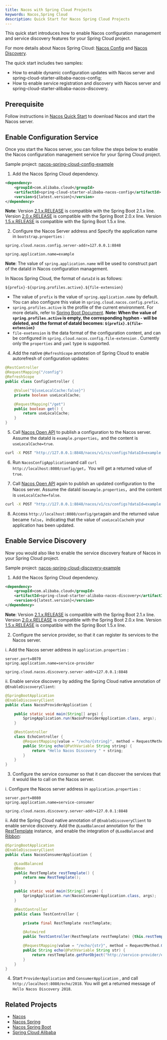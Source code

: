 ```yaml
---
title: Nacos with Spring Cloud Projects
keywords: Nacos,Spring Cloud
description: Quick Start for Nacos Spring Cloud Projects
---
```



This quick start introduces how to enable Nacos configuration management and service discovery features for your Spring Cloud project.

For more details about Nacos Spring Cloud: [Nacos Config](//github.com/spring-cloud-incubator/spring-cloud-alibaba/blob/master/spring-cloud-alibaba-docs/src/main/asciidoc/nacos-config.adoc) and [Nacos Discovery](//github.com/spring-cloud-incubator/spring-cloud-alibaba/blob/master/spring-cloud-alibaba-docs/src/main/asciidoc/nacos-discovery.adoc).

The quick start includes two samples:

* How to enable dynamic configuration updates with Nacos server and spring-cloud-starter-alibaba-nacos-config;
* How to enable service registration and discovery with Nacos server and spring-cloud-starter-alibaba-nacos-discovery.

## Prerequisite

Follow instructions in [Nacos Quick Start](../quickstart/quick-start.md) to download Nacos and start the Nacos server.

## Enable Configuration Service

Once you start the Nacos server, you can follow the steps below to enable the Nacos configuration management service for your Spring Cloud project.

Sample project: [nacos-spring-cloud-config-example](//github.com/nacos-group/nacos-examples/tree/master/nacos-spring-cloud-example/nacos-spring-cloud-config-example)

1. Add the Nacos Spring Cloud dependency.

```xml
<dependency>
    <groupId>com.alibaba.cloud</groupId>
    <artifactId>spring-cloud-starter-alibaba-nacos-config</artifactId>
    <version>${latest.version}</version>
</dependency>
```

**Note**: Version [2.1.x.RELEASE](//mvnrepository.com/artifact/com.alibaba.cloud/spring-cloud-starter-alibaba-nacos-config) is compatible with the Spring Boot 2.1.x line. Version [2.0.x.RELEASE](//mvnrepository.com/artifact/com.alibaba.cloud/spring-cloud-starter-alibaba-nacos-config) is compatible with the Spring Boot 2.0.x line. Version [1.5.x.RELEASE](//mvnrepository.com/artifact/com.alibaba.cloud/spring-cloud-starter-alibaba-nacos-config) is compatible with the Spring Boot 1.5.x line.

2. Configure the Nacos Server address and Specify the application name in `bootstrap.properties` :

```properties
spring.cloud.nacos.config.server-addr=127.0.0.1:8848

spring.application.name=example
```

**Note**: The value of `spring.application.name` will be used to construct part of the dataId in Nacos configuration management.

In Nacos Spring Cloud, the format of `dataId` is as follows:

```
${prefix}-${spring.profiles.active}.${file-extension}
```

* The value of `prefix` is the value of `spring.application.name` by default. You can also configure this value in `spring.cloud.nacos.config.prefix`.
* `spring.profiles.active` is the profile of the current environment. For more details, refer to [Spring Boot Document](//docs.spring.io/spring-boot/docs/current/reference/html/boot-features-profiles.html#boot-features-profiles).
    **Note: When the value of `spring.profiles.active` is empty, the corresponding hyphen `-` will be deleted, and the format of dataId becomes: `${prefix}.${file-extension}`**
* `file-exetension` is the data format of the configuration content, and can be configured in `spring.cloud.nacos.config.file-extension` . Currently only the `properties` and `yaml` type is supported.

4. Add the native `@RefreshScope` annotation of Spring Cloud to enable autorefresh of configuration updates:

```java
@RestController
@RequestMapping("/config")
@RefreshScope
public class ConfigController {

    @Value("${useLocalCache:false}")
    private boolean useLocalCache;

    @RequestMapping("/get")
    public boolean get() {
        return useLocalCache;
    }
}
```


5. Call [Nacos Open API](../guide/user/open-api.md) to publish a configuration to the Nacos server. Assume the dataId is `example.properties`，and the content is `useLocalCache=true`.

```bash
curl -X POST "http://127.0.0.1:8848/nacos/v1/cs/configs?dataId=example.properties&group=DEFAULT_GROUP&content=useLocalCache=true"
```

6. Run `NacosConfigApplication`and call  `curl http://localhost:8080/config/get`，You will get a returned value of `true`.

7. Call [Nacos Open API](../guide/user/open-api.md) again to publish an updated configuration to the Nacos server. Assume the dataId is`example.properties`，and the content is `useLocalCache=false`.

```bash
curl -X POST "http://127.0.0.1:8848/nacos/v1/cs/configs?dataId=example.properties&group=DEFAULT_GROUP&content=useLocalCache=false"
```

8. Access `http://localhost:8080/config/get`again and the returned value became `false`，indicating that the value of `useLocalCache`in your application has been updated.

## Enable Service Discovery

Now you would also like to enable the service discovery feature of Nacos in your Spring Cloud project.

Sample project: [nacos-spring-cloud-discovery-example](//github.com/nacos-group/nacos-examples/tree/master/nacos-spring-cloud-example/nacos-spring-cloud-discovery-example)

1. Add the Nacos Spring Cloud dependency.

```xml
<dependency>
    <groupId>com.alibaba.cloud</groupId>
    <artifactId>spring-cloud-starter-alibaba-nacos-discovery</artifactId>
    <version>${latest.version}</version>
</dependency>
```

**Note**: Version [2.1.x.RELEASE](//mvnrepository.com/artifact/com.alibaba.cloud/spring-cloud-starter-alibaba-nacos-discovery) is compatible with the Spring Boot 2.1.x line. Version [2.0.x.RELEASE](//mvnrepository.com/artifact/com.alibaba.cloud/spring-cloud-starter-alibaba-nacos-discovery) is compatible with the Spring Boot 2.0.x line. Version [1.5.x.RELEASE](//mvnrepository.com/artifact/com.alibaba.cloud/spring-cloud-starter-alibaba-nacos-discovery) is compatible with the Spring Boot 1.5.x line.

2. Configure the service provider, so that it can register its services to the Nacos server.

 i. Add the Nacos server address in `application.properties` :

```properties
server.port=8070
spring.application.name=service-provider

spring.cloud.nacos.discovery.server-addr=127.0.0.1:8848
```

ii. Enable service discovery by adding the Spring Cloud native annotation of `@EnableDiscoveryClient`:

```java
@SpringBootApplication
@EnableDiscoveryClient
public class NacosProviderApplication {

	public static void main(String[] args) {
		SpringApplication.run(NacosProviderApplication.class, args);
	}

	@RestController
	class EchoController {
		@RequestMapping(value = "/echo/{string}", method = RequestMethod.GET)
		public String echo(@PathVariable String string) {
			return "Hello Nacos Discovery " + string;
		}
	}
}
```


3. Configure the service consumer so that it can discover the services that it would like to call on the Nacos server.

i. Configure the Nacos server address in `application.properties` :

```properties
server.port=8080
spring.application.name=service-consumer

spring.cloud.nacos.discovery.server-addr=127.0.0.1:8848
```

ii. Add the Spring Cloud native annotation of `@EnableDiscoveryClient`  to enable service discovery. Add the `@LoadBalanced` annotation for the [RestTemplate](//docs.spring.io/spring-boot/docs/current/reference/html/boot-features-resttemplate.html) instance,  and enable the integration of `@LoadBalanced` and [Ribbon](//cloud.spring.io/spring-cloud-netflix/multi/multi_spring-cloud-ribbon.html):

```java
@SpringBootApplication
@EnableDiscoveryClient
public class NacosConsumerApplication {

    @LoadBalanced
    @Bean
    public RestTemplate restTemplate() {
        return new RestTemplate();
    }

    public static void main(String[] args) {
        SpringApplication.run(NacosConsumerApplication.class, args);
    }

    @RestController
    public class TestController {

        private final RestTemplate restTemplate;

        @Autowired
        public TestController(RestTemplate restTemplate) {this.restTemplate = restTemplate;}

        @RequestMapping(value = "/echo/{str}", method = RequestMethod.GET)
        public String echo(@PathVariable String str) {
            return restTemplate.getForObject("http://service-provider/echo/" + str, String.class);
        }
    }
}
```


4. Start `ProviderApplication` and `ConsumerApplication` , and call `http://localhost:8080/echo/2018`. You will get a returned message of `Hello Nacos Discovery 2018`.

## Related Projects

* [Nacos](//github.com/alibaba/nacos)
* [Nacos Spring](//github.com/nacos-group/nacos-spring-project)
* [Nacos Spring Boot](//github.com/nacos-group/nacos-spring-boot-project)
* [Spring Cloud Alibaba](//github.com/alibaba/spring-cloud-alibaba)
